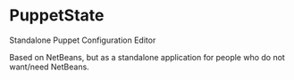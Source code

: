 PuppetState
===========

Standalone Puppet Configuration Editor

Based on NetBeans, but as a standalone application for people who do not want/need NetBeans.

